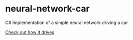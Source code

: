 # neural-network-car
C# Implementation of a simple neural network driving a car

[Check out how it drives](https://youtu.be/Jol0hnGbyN4)
